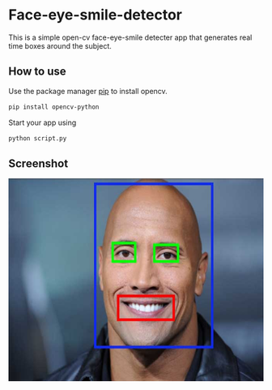 # Face-eye-smile-detector

This is a simple open-cv face-eye-smile detecter app that generates real time boxes around the subject.

## How to use
Use the package manager [pip](https://pip.pypa.io/en/stable/) to install opencv.
```bash
pip install opencv-python
```

Start your app using
```bash
python script.py
```

## Screenshot
<img src='ss.jpg' height=400px>
